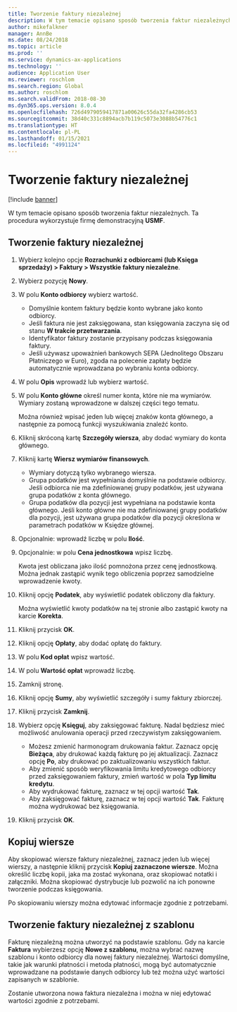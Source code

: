 ```yaml
---
title: Tworzenie faktury niezależnej
description: W tym temacie opisano sposób tworzenia faktur niezależnych.
author: mikefalkner
manager: AnnBe
ms.date: 08/24/2018
ms.topic: article
ms.prod: ''
ms.service: dynamics-ax-applications
ms.technology: ''
audience: Application User
ms.reviewer: roschlom
ms.search.region: Global
ms.author: roschlom
ms.search.validFrom: 2018-08-30
ms.dyn365.ops.version: 8.0.4
ms.openlocfilehash: 726d4979059417871a00626c55da32fa4286cb53
ms.sourcegitcommit: 38d40c331c8894acb7b119c5073e3088b54776c1
ms.translationtype: HT
ms.contentlocale: pl-PL
ms.lasthandoff: 01/15/2021
ms.locfileid: "4991124"
---
```

# <a name="create-a-free-text-invoice"></a>Tworzenie faktury niezależnej

[!include [banner](../includes/banner.md)]

W tym temacie opisano sposób tworzenia faktur niezależnych. Ta procedura wykorzystuje firmę demonstracyjną **USMF**.

## <a name="create-a-free-text-invoice"></a>Tworzenie faktury niezależnej

1. Wybierz kolejno opcje **Rozrachunki z odbiorcami (lub Księga sprzedaży) \> Faktury \> Wszystkie faktury niezależne**.
2. Wybierz pozycję **Nowy**.
3. W polu **Konto odbiorcy** wybierz wartość.

    * Domyślnie kontem faktury będzie konto wybrane jako konto odbiorcy.
    * Jeśli faktura nie jest zaksięgowana, stan księgowania zaczyna się od stanu **W trakcie przetwarzania**.
    * Identyfikator faktury zostanie przypisany podczas księgowania faktury.
    * Jeśli używasz upoważnień bankowych SEPA (Jednolitego Obszaru Płatniczego w Euro), zgoda na polecenie zapłaty będzie automatycznie wprowadzana po wybraniu konta odbiorcy.

4. W polu **Opis** wprowadź lub wybierz wartość.
5. W polu **Konto główne** określ numer konta, które nie ma wymiarów. Wymiary zostaną wprowadzone w dalszej części tego tematu.

    Można również wpisać jeden lub więcej znaków konta głównego, a następnie za pomocą funkcji wyszukiwania znaleźć konto.

6. Kliknij skróconą kartę **Szczegóły wiersza**, aby dodać wymiary do konta głównego.
7. Kliknij kartę **Wiersz wymiarów finansowych**.

    * Wymiary dotyczą tylko wybranego wiersza.
    * Grupa podatków jest wypełniania domyślnie na podstawie odbiorcy. Jeśli odbiorca nie ma zdefiniowanej grupy podatków, jest używana grupa podatków z konta głównego.
    * Grupa podatków dla pozycji jest wypełniana na podstawie konta głównego. Jeśli konto główne nie ma zdefiniowanej grupy podatków dla pozycji, jest używana grupa podatków dla pozycji określona w parametrach podatków w Księdze głównej.

8. Opcjonalnie: wprowadź liczbę w polu **Ilość**.
9. Opcjonalnie: w polu **Cena jednostkowa** wpisz liczbę.

    Kwota jest obliczana jako ilość pomnożona przez cenę jednostkową. Można jednak zastąpić wynik tego obliczenia poprzez samodzielne wprowadzenie kwoty.

10. Kliknij opcję **Podatek**, aby wyświetlić podatek obliczony dla faktury.

    Można wyświetlić kwoty podatków na tej stronie albo zastąpić kwoty na karcie **Korekta**.

11. Kliknij przycisk **OK**.
12. Kliknij opcję **Opłaty**, aby dodać opłatę do faktury.
13. W polu **Kod opłat** wpisz wartość.
14. W polu **Wartość opłat** wprowadź liczbę.
15. Zamknij stronę.
16. Kliknij opcję **Sumy**, aby wyświetlić szczegóły i sumy faktury zbiorczej.
17. Kliknij przycisk **Zamknij**.
18. Wybierz opcję **Księguj**, aby zaksięgować fakturę. Nadal będziesz mieć możliwość anulowania operacji przed rzeczywistym zaksięgowaniem.

    * Możesz zmienić harmonogram drukowania faktur. Zaznacz opcję **Bieżąca**, aby drukować każdą fakturę po jej aktualizacji. Zaznacz opcję **Po**, aby drukować po zaktualizowaniu wszystkich faktur.
    * Aby zmienić sposób weryfikowania limitu kredytowego odbiorcy przed zaksięgowaniem faktury, zmień wartość w pola **Typ limitu kredytu**.
    * Aby wydrukować fakturę, zaznacz w tej opcji wartość **Tak**.
    * Aby zaksięgować fakturę, zaznacz w tej opcji wartość **Tak**. Fakturę można wydrukować bez księgowania.

19. Kliknij przycisk **OK**.

## <a name="copy-lines"></a>Kopiuj wiersze
Aby skopiować wiersze faktury niezależnej, zaznacz jeden lub więcej wierszy, a następnie kliknij przycisk **Kopiuj zaznaczone wiersze**. Można określić liczbę kopii, jaka ma zostać wykonana, oraz skopiować notatki i załączniki. Można skopiować dystrybucje lub pozwolić na ich ponowne tworzenie podczas księgowania.

Po skopiowaniu wierszy można edytować informacje zgodnie z potrzebami.

## <a name="create-a-free-text-invoice-from-a-template"></a>Tworzenie faktury niezależnej z szablonu
Fakturę niezależną można utworzyć na podstawie szablonu. Gdy na karcie **Faktura** wybierzesz opcję **Nowe z szablonu**, można wybrać nazwę szablonu i konto odbiorcy dla nowej faktury niezależnej. Wartości domyślne, takie jak warunki płatności i metoda płatności, mogą być automatycznie wprowadzane na podstawie danych odbiorcy lub też można użyć wartości zapisanych w szablonie.

Zostanie utworzona nowa faktura niezależna i można w niej edytować wartości zgodnie z potrzebami.
